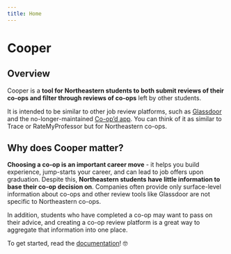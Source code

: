 ```yaml
---
title: Home
---
```


# Cooper

## Overview

Cooper is a **tool for Northeastern students to both submit reviews of their co-ops and filter through reviews of co-ops** left by other students.

It is intended to be similar to other job review platforms, such as [Glassdoor](https://www.glassdoor.com/) and the no-longer-maintained [Co-op’d app](https://www.reddit.com/r/NEU/comments/xo3yr1/helpful_coop_reviews_app/). You can think of it as similar to Trace or RateMyProfessor but for Northeastern co-ops.

## Why does Cooper matter?

**Choosing a co-op is an important career move** - it helps you build experience, jump-starts your career, and can lead to job offers upon graduation. Despite this, **Northeastern students have little information to base their co-op decision on**. Companies often provide only surface-level information about co-ops and other review tools like Glassdoor are not specific to Northeastern co-ops.

In addition, students who have completed a co-op may want to pass on their advice, and creating a co-op review platform is a great way to aggregate that information into one place.

To get started, read the [documentation](/docs/setup)! 🤓
